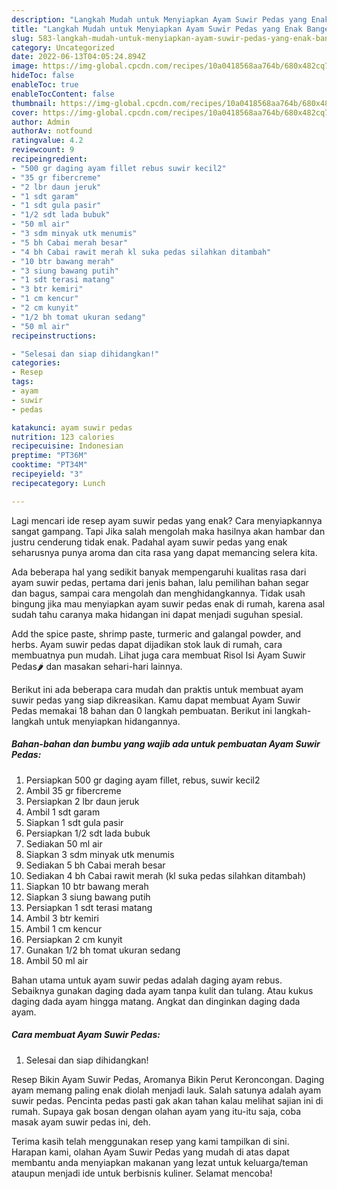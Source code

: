 ```yaml
---
description: "Langkah Mudah untuk Menyiapkan Ayam Suwir Pedas yang Enak Banget, Buat Buka Puasa Bikin Ngiler"
title: "Langkah Mudah untuk Menyiapkan Ayam Suwir Pedas yang Enak Banget, Buat Buka Puasa Bikin Ngiler"
slug: 583-langkah-mudah-untuk-menyiapkan-ayam-suwir-pedas-yang-enak-banget-buat-buka-puasa-bikin-ngiler
category: Uncategorized
date: 2022-06-13T04:05:24.894Z
image: https://img-global.cpcdn.com/recipes/10a0418568aa764b/680x482cq70/ayam-suwir-pedas-foto-resep-utama.jpg
hideToc: false
enableToc: true
enableTocContent: false
thumbnail: https://img-global.cpcdn.com/recipes/10a0418568aa764b/680x482cq70/ayam-suwir-pedas-foto-resep-utama.jpg
cover: https://img-global.cpcdn.com/recipes/10a0418568aa764b/680x482cq70/ayam-suwir-pedas-foto-resep-utama.jpg
author: Admin
authorAv: notfound
ratingvalue: 4.2
reviewcount: 9
recipeingredient:
- "500 gr daging ayam fillet rebus suwir kecil2"
- "35 gr fibercreme"
- "2 lbr daun jeruk"
- "1 sdt garam"
- "1 sdt gula pasir"
- "1/2 sdt lada bubuk"
- "50 ml air"
- "3 sdm minyak utk menumis"
- "5 bh Cabai merah besar"
- "4 bh Cabai rawit merah kl suka pedas silahkan ditambah"
- "10 btr bawang merah"
- "3 siung bawang putih"
- "1 sdt terasi matang"
- "3 btr kemiri"
- "1 cm kencur"
- "2 cm kunyit"
- "1/2 bh tomat ukuran sedang"
- "50 ml air"
recipeinstructions:

- "Selesai dan siap dihidangkan!"
categories:
- Resep
tags:
- ayam
- suwir
- pedas

katakunci: ayam suwir pedas 
nutrition: 123 calories
recipecuisine: Indonesian
preptime: "PT36M"
cooktime: "PT34M"
recipeyield: "3"
recipecategory: Lunch

---
```



Lagi mencari ide resep ayam suwir pedas yang enak? Cara menyiapkannya sangat gampang. Tapi Jika salah mengolah maka hasilnya akan hambar dan justru cenderung tidak enak. Padahal ayam suwir pedas yang enak seharusnya punya aroma dan cita rasa yang dapat memancing selera kita.


Ada beberapa hal yang sedikit banyak mempengaruhi kualitas rasa dari ayam suwir pedas, pertama dari jenis bahan, lalu pemilihan bahan segar dan bagus, sampai cara mengolah dan menghidangkannya. Tidak usah bingung jika mau menyiapkan ayam suwir pedas enak di rumah, karena asal sudah tahu caranya maka hidangan ini dapat menjadi suguhan spesial.

Add the spice paste, shrimp paste, turmeric and galangal powder, and herbs. Ayam suwir pedas dapat dijadikan stok lauk di rumah, cara membuatnya pun mudah. Lihat juga cara membuat Risol Isi Ayam Suwir Pedas🌶️ dan masakan sehari-hari lainnya.


Berikut ini ada beberapa cara mudah dan praktis untuk membuat ayam suwir pedas yang siap dikreasikan. Kamu dapat membuat Ayam Suwir Pedas memakai 18 bahan dan 0 langkah pembuatan. Berikut ini langkah-langkah untuk menyiapkan hidangannya.

<!--inarticleads1-->

##### Bahan-bahan dan bumbu yang wajib ada untuk pembuatan Ayam Suwir Pedas:

1. Persiapkan 500 gr daging ayam fillet, rebus, suwir kecil2
1. Ambil 35 gr fibercreme
1. Persiapkan 2 lbr daun jeruk
1. Ambil 1 sdt garam
1. Siapkan 1 sdt gula pasir
1. Persiapkan 1/2 sdt lada bubuk
1. Sediakan 50 ml air
1. Siapkan 3 sdm minyak utk menumis
1. Sediakan 5 bh Cabai merah besar
1. Sediakan 4 bh Cabai rawit merah (kl suka pedas silahkan ditambah)
1. Siapkan 10 btr bawang merah
1. Siapkan 3 siung bawang putih
1. Persiapkan 1 sdt terasi matang
1. Ambil 3 btr kemiri
1. Ambil 1 cm kencur
1. Persiapkan 2 cm kunyit
1. Gunakan 1/2 bh tomat ukuran sedang
1. Ambil 50 ml air


Bahan utama untuk ayam suwir pedas adalah daging ayam rebus. Sebaiknya gunakan daging dada ayam tanpa kulit dan tulang. Atau kukus daging dada ayam hingga matang. Angkat dan dinginkan daging dada ayam. 

<!--inarticleads2-->

##### Cara membuat Ayam Suwir Pedas:


1. Selesai dan siap dihidangkan!

Resep Bikin Ayam Suwir Pedas, Aromanya Bikin Perut Keroncongan. Daging ayam memang paling enak diolah menjadi lauk. Salah satunya adalah ayam suwir pedas. Pencinta pedas pasti gak akan tahan kalau melihat sajian ini di rumah. Supaya gak bosan dengan olahan ayam yang itu-itu saja, coba masak ayam suwir pedas ini, deh. 

Terima kasih telah menggunakan resep yang kami tampilkan di sini. Harapan kami, olahan Ayam Suwir Pedas yang mudah di atas dapat membantu anda menyiapkan makanan yang lezat untuk keluarga/teman ataupun menjadi ide untuk berbisnis kuliner. Selamat mencoba!
